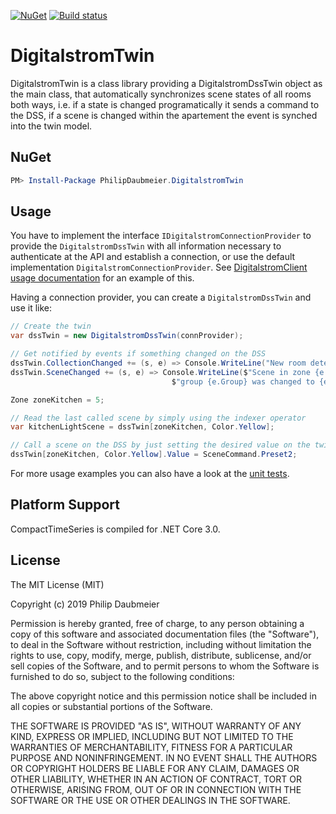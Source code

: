 ﻿[![NuGet](http://img.shields.io/nuget/v/PhilipDaubmeier.DigitalstromTwin.svg?style=flat-square)](https://www.nuget.org/packages/PhilipDaubmeier.DigitalstromTwin/)
[![Build status](https://ci.appveyor.com/api/projects/status/mj67oe2c9wfkv2ld/branch/master?svg=true)](https://ci.appveyor.com/project/philipdaubmeier/graphiot/branch/master)

# DigitalstromTwin

DigitalstromTwin is a class library providing a DigitalstromDssTwin object as the main class, that automatically synchronizes scene states of all rooms both ways, i.e. if a state is changed programatically it sends a command to the DSS, if a scene is changed within the apartement the event is synched into the twin model.

## NuGet

```powershell
PM> Install-Package PhilipDaubmeier.DigitalstromTwin
```

## Usage

You have to implement the interface `IDigitalstromConnectionProvider` to provide the `DigitalstromDssTwin` with all information necessary to authenticate at the API and establish a connection, or use the default implementation `DigitalstromConnectionProvider`. See [DigitalstromClient usage documentation](../DigitalstromClient/README.md) for an example of this.

Having a connection provider, you can create a `DigitalstromDssTwin` and use it like:

```csharp
// Create the twin
var dssTwin = new DigitalstromDssTwin(connProvider);

// Get notified by events if something changed on the DSS
dssTwin.CollectionChanged += (s, e) => Console.WriteLine("New room detected");
dssTwin.SceneChanged += (s, e) => Console.WriteLine($"Scene in zone {e.Zone}, " + 
                                    $"group {e.Group} was changed to {e.Scene}");

Zone zoneKitchen = 5;

// Read the last called scene by simply using the indexer operator
var kitchenLightScene = dssTwin[zoneKitchen, Color.Yellow];

// Call a scene on the DSS by just setting the desired value on the twin
dssTwin[zoneKitchen, Color.Yellow].Value = SceneCommand.Preset2;
```

For more usage examples you can also have a look at the [unit tests](../../test/DigitalstromTwin.Tests).

## Platform Support

CompactTimeSeries is compiled for .NET Core 3.0.

## License

The MIT License (MIT)

Copyright (c) 2019 Philip Daubmeier

Permission is hereby granted, free of charge, to any person obtaining a copy
of this software and associated documentation files (the "Software"), to deal
in the Software without restriction, including without limitation the rights
to use, copy, modify, merge, publish, distribute, sublicense, and/or sell
copies of the Software, and to permit persons to whom the Software is
furnished to do so, subject to the following conditions:

The above copyright notice and this permission notice shall be included in all
copies or substantial portions of the Software.

THE SOFTWARE IS PROVIDED "AS IS", WITHOUT WARRANTY OF ANY KIND, EXPRESS OR
IMPLIED, INCLUDING BUT NOT LIMITED TO THE WARRANTIES OF MERCHANTABILITY,
FITNESS FOR A PARTICULAR PURPOSE AND NONINFRINGEMENT. IN NO EVENT SHALL THE
AUTHORS OR COPYRIGHT HOLDERS BE LIABLE FOR ANY CLAIM, DAMAGES OR OTHER
LIABILITY, WHETHER IN AN ACTION OF CONTRACT, TORT OR OTHERWISE, ARISING FROM,
OUT OF OR IN CONNECTION WITH THE SOFTWARE OR THE USE OR OTHER DEALINGS IN THE
SOFTWARE.
